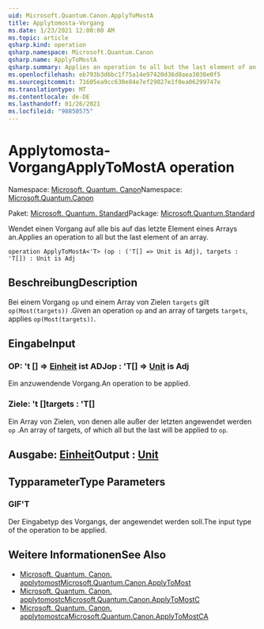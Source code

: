 ```yaml
---
uid: Microsoft.Quantum.Canon.ApplyToMostA
title: Applytomosta-Vorgang
ms.date: 1/23/2021 12:00:00 AM
ms.topic: article
qsharp.kind: operation
qsharp.namespace: Microsoft.Quantum.Canon
qsharp.name: ApplyToMostA
qsharp.summary: Applies an operation to all but the last element of an array.
ms.openlocfilehash: eb793b3d6bc1f75a14e97420d36d0aea3038e0f5
ms.sourcegitcommit: 71605ea9cc630e84e7ef29027e1f0ea06299747e
ms.translationtype: MT
ms.contentlocale: de-DE
ms.lasthandoff: 01/26/2021
ms.locfileid: "98850575"
---
```

# <a name="applytomosta-operation"></a><span data-ttu-id="7ae91-102">Applytomosta-Vorgang</span><span class="sxs-lookup"><span data-stu-id="7ae91-102">ApplyToMostA operation</span></span>

<span data-ttu-id="7ae91-103">Namespace: [Microsoft. Quantum. Canon](xref:Microsoft.Quantum.Canon)</span><span class="sxs-lookup"><span data-stu-id="7ae91-103">Namespace: [Microsoft.Quantum.Canon](xref:Microsoft.Quantum.Canon)</span></span>

<span data-ttu-id="7ae91-104">Paket: [Microsoft. Quantum. Standard](https://nuget.org/packages/Microsoft.Quantum.Standard)</span><span class="sxs-lookup"><span data-stu-id="7ae91-104">Package: [Microsoft.Quantum.Standard](https://nuget.org/packages/Microsoft.Quantum.Standard)</span></span>


<span data-ttu-id="7ae91-105">Wendet einen Vorgang auf alle bis auf das letzte Element eines Arrays an.</span><span class="sxs-lookup"><span data-stu-id="7ae91-105">Applies an operation to all but the last element of an array.</span></span>

```qsharp
operation ApplyToMostA<'T> (op : ('T[] => Unit is Adj), targets : 'T[]) : Unit is Adj
```


## <a name="description"></a><span data-ttu-id="7ae91-106">Beschreibung</span><span class="sxs-lookup"><span data-stu-id="7ae91-106">Description</span></span>

<span data-ttu-id="7ae91-107">Bei einem Vorgang `op` und einem Array von Zielen `targets` gilt `op(Most(targets))` .</span><span class="sxs-lookup"><span data-stu-id="7ae91-107">Given an operation `op` and an array of targets `targets`, applies `op(Most(targets))`.</span></span>

## <a name="input"></a><span data-ttu-id="7ae91-108">Eingabe</span><span class="sxs-lookup"><span data-stu-id="7ae91-108">Input</span></span>

### <a name="op--t--unit--is-adj"></a><span data-ttu-id="7ae91-109">OP: 't [] => [Einheit](xref:microsoft.quantum.lang-ref.unit)  ist ADJ</span><span class="sxs-lookup"><span data-stu-id="7ae91-109">op : 'T[] => [Unit](xref:microsoft.quantum.lang-ref.unit)  is Adj</span></span>

<span data-ttu-id="7ae91-110">Ein anzuwendende Vorgang.</span><span class="sxs-lookup"><span data-stu-id="7ae91-110">An operation to be applied.</span></span>


### <a name="targets--t"></a><span data-ttu-id="7ae91-111">Ziele: 't []</span><span class="sxs-lookup"><span data-stu-id="7ae91-111">targets : 'T[]</span></span>

<span data-ttu-id="7ae91-112">Ein Array von Zielen, von denen alle außer der letzten angewendet werden `op` .</span><span class="sxs-lookup"><span data-stu-id="7ae91-112">An array of targets, of which all but the last will be applied to `op`.</span></span>



## <a name="output--unit"></a><span data-ttu-id="7ae91-113">Ausgabe: [Einheit](xref:microsoft.quantum.lang-ref.unit)</span><span class="sxs-lookup"><span data-stu-id="7ae91-113">Output : [Unit](xref:microsoft.quantum.lang-ref.unit)</span></span>



## <a name="type-parameters"></a><span data-ttu-id="7ae91-114">Typparameter</span><span class="sxs-lookup"><span data-stu-id="7ae91-114">Type Parameters</span></span>

### <a name="t"></a><span data-ttu-id="7ae91-115">GIF</span><span class="sxs-lookup"><span data-stu-id="7ae91-115">'T</span></span>

<span data-ttu-id="7ae91-116">Der Eingabetyp des Vorgangs, der angewendet werden soll.</span><span class="sxs-lookup"><span data-stu-id="7ae91-116">The input type of the operation to be applied.</span></span>

## <a name="see-also"></a><span data-ttu-id="7ae91-117">Weitere Informationen</span><span class="sxs-lookup"><span data-stu-id="7ae91-117">See Also</span></span>

- [<span data-ttu-id="7ae91-118">Microsoft. Quantum. Canon. applytomost</span><span class="sxs-lookup"><span data-stu-id="7ae91-118">Microsoft.Quantum.Canon.ApplyToMost</span></span>](xref:Microsoft.Quantum.Canon.ApplyToMost)
- [<span data-ttu-id="7ae91-119">Microsoft. Quantum. Canon. applytomostc</span><span class="sxs-lookup"><span data-stu-id="7ae91-119">Microsoft.Quantum.Canon.ApplyToMostC</span></span>](xref:Microsoft.Quantum.Canon.ApplyToMostC)
- [<span data-ttu-id="7ae91-120">Microsoft. Quantum. Canon. applytomostca</span><span class="sxs-lookup"><span data-stu-id="7ae91-120">Microsoft.Quantum.Canon.ApplyToMostCA</span></span>](xref:Microsoft.Quantum.Canon.ApplyToMostCA)